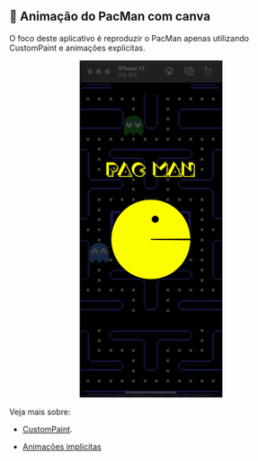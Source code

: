 ## 🎯 Animação do PacMan com canva

O foco deste aplicativo é reproduzir o PacMan apenas utilizando CustomPaint e animações explicitas.

<div align='center'>
  <img src="readme_pacman.gif" height="600">
</div>


Veja mais sobre:

- [CustomPaint](https://medium.com/flutter-community/a-deep-dive-into-custompaint-in-flutter-47ab44e3f216).

- [Animações implicitas](https://docs.flutter.dev/development/ui/animations/implicit-animations)
